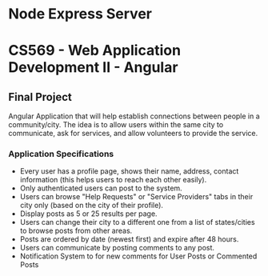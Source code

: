 # Node Express Server

# CS569 - Web Application Development II - Angular

## Final Project 

Angular Application that will help establish connections between people in a community/city. The idea is to allow users within the same city to communicate, ask for services, and allow volunteers to provide the service.


### Application Specifications 
* Every user has a profile page, shows their name, address, contact information (this helps users to reach each other easily).
* Only authenticated users can post to the system.
* Users can browse "Help Requests" or "Service Providers" tabs in their city only (based on the city of their profile). 
* Display posts as 5 or 25 results per page.
* Users can change their city to a different one from a list of states/cities to browse posts from other areas.
* Posts are ordered by date (newest first) and expire after 48 hours.
* Users can communicate by posting comments to any post.
* Notification System to for new comments for User Posts or Commented Posts
      

